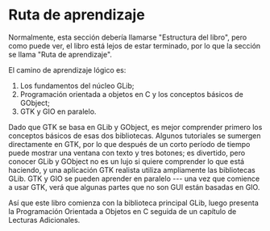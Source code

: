 # Ruta de aprendizaje

Normalmente, esta sección debería llamarse "Estructura del libro", pero como puede ver, el libro está lejos de estar terminado, por lo que la sección se llama "Ruta de aprendizaje".

El camino de aprendizaje lógico es:

1. Los fundamentos del núcleo GLib;
2. Programación orientada a objetos en C y los conceptos básicos de GObject;
3. GTK y GIO en paralelo.

Dado que GTK se basa en GLib y GObject, es mejor comprender primero los conceptos básicos de esas dos bibliotecas. Algunos tutoriales se sumergen directamente en GTK, por lo que después de un corto período de tiempo puede mostrar una ventana con texto y tres botones; es divertido, pero conocer GLib y GObject no es un lujo si quiere comprender lo que está haciendo, y una aplicación GTK realista utiliza ampliamente las bibliotecas GLib. GTK y GIO se pueden aprender en paralelo --- una vez que comience a usar GTK, verá que algunas partes que no son GUI están basadas en GIO.

Así que este libro comienza con la biblioteca principal GLib, luego presenta la Programación Orientada a Objetos en C seguida de un capítulo de Lecturas Adicionales.